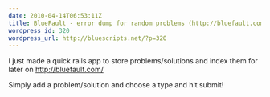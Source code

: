 ```yaml
---
date: 2010-04-14T06:53:11Z
title: BlueFault - error dump for random problems (http://bluefault.com/)
wordpress_id: 320
wordpress_url: http://bluescripts.net/?p=320
---
```


I just made a quick rails app to store problems/solutions and index them for later on <a href="http://bluefault.com/">http://bluefault.com/</a>

Simply add a problem/solution and choose a type and hit submit!
